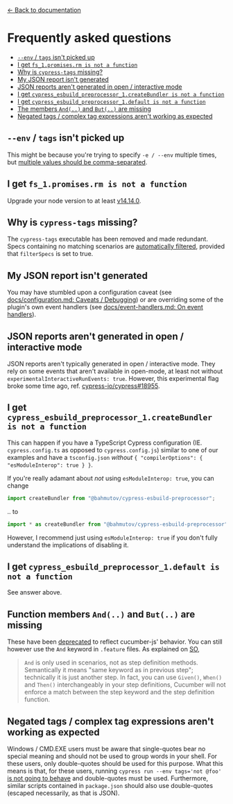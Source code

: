 [← Back to documentation](readme.md)

# Frequently asked questions

* [`--env` / `tags` isn't picked up](#--env--tags-isnt-picked-up)
* [I get `fs_1.promises.rm is not a function`](#i-get-fs_1promisesrm-is-not-a-function)
* [Why is `cypress-tags` missing?](#why-is-cypress-tags-missing)
* [My JSON report isn't generated](#my-json-report-isnt-generated)
* [JSON reports aren't generated in open / interactive mode](#json-reports-arent-generated-in-open--interactive-mode)
* [I get `cypress_esbuild_preprocessor_1.createBundler is not a function`](#i-get-cypress_esbuild_preprocessor_1createbundler-is-not-a-function)
* [I get `cypress_esbuild_preprocessor_1.default is not a function`](#i-get-cypress_esbuild_preprocessor_1default-is-not-a-function)
* [The members `And(..)` and `But(..)` are missing](#function-members-and-and-but-are-missing)
* [Negated tags / complex tag expressions aren't working as expected](#negated-tags--complex-tag-expressions-arent-working-as-expected)

## `--env` / `tags` isn't picked up

This might be because you're trying to specify `-e / --env` multiple times, but [multiple values should be comma-separated](https://docs.cypress.io/guides/guides/command-line#cypress-run-env-lt-env-gt).

## I get `fs_1.promises.rm is not a function`

Upgrade your node version to at least [v14.14.0](https://nodejs.org/api/fs.html#fspromisesrmpath-options).

## Why is `cypress-tags` missing?

The `cypress-tags` executable has been removed and made redundant. Specs containing no matching scenarios are [automatically filtered](https://github.com/badeball/cypress-cucumber-preprocessor/blob/master/docs/tags.md#running-a-subset-of-scenarios), provided that `filterSpecs` is set to true.

## My JSON report isn't generated

You may have stumbled upon a configuration caveat (see [docs/configuration.md: Caveats / Debugging](configuration.md#caveats--debugging)) or are overriding some of the plugin's own event handlers (see [docs/event-handlers.md: On event handlers](https://github.com/badeball/cypress-cucumber-preprocessor/blob/master/docs/event-handlers.md)).

## JSON reports aren't generated in open / interactive mode

JSON reports aren't typically generated in open / interactive mode. They rely on some events that aren't available in open-mode, at least not without `experimentalInteractiveRunEvents: true`. However, this experimental flag broke some time ago, ref. [cypress-io/cypress#18955](https://github.com/cypress-io/cypress/issues/18955).

## I get `cypress_esbuild_preprocessor_1.createBundler is not a function`

This can happen if you have a TypeScript Cypress configuration (IE. `cypress.config.ts` as opposed to `cypress.config.js`) similar to one of our examples and have a `tsconfig.json` _without_ `{ "compilerOptions": { "esModuleInterop": true } }`.

If you're really adamant about _not_ using `esModuleInterop: true`, you can change

```ts
import createBundler from "@bahmutov/cypress-esbuild-preprocessor";
```

.. to

```ts
import * as createBundler from "@bahmutov/cypress-esbuild-preprocessor";
```

However, I recommend just using `esModuleInterop: true` if you don't fully understand the implications of disabling it.

## I get `cypress_esbuild_preprocessor_1.default is not a function`

See answer above.

## Function members `And(..)` and `But(..)` are missing

These have been [deprecated](https://github.com/badeball/cypress-cucumber-preprocessor/issues/821) to reflect cucumber-js' behavior. You can still however use the `And` keyword in `.feature` files. As explained on [SO](https://stackoverflow.com/questions/24747464/how-to-use-and-in-a-gherkin-using-cucumber-js#comment38690100_24748612),

> `And` is only used in scenarios, not as step definition methods. Semantically it means "same keyword as in previous step"; technically it is just another step. In fact, you can use `Given()`, `When()` and `Then()` interchangeably in your step definitions, Cucumber will not enforce a match between the step keyword and the step definition function.

## Negated tags / complex tag expressions aren't working as expected

Windows / CMD.EXE users must be aware that single-quotes bear no special meaning and should not be used to group words in your shell. For these users, only double-quotes should be used for this purpose. What this means is that, for these users, running `cypress run --env tags='not @foo'` <ins>is not going to behave</ins> and double-quotes must be used. Furthermore, similar scripts contained in `package.json` should also use double-quotes (escaped necessarily, as that is JSON).
